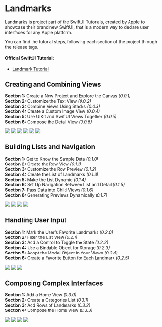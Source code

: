 # Landmarks

Landmarks is project part of the SwiftUI Tutorials, created by Apple to showcase their brand new SwiftUI, that is a modern way to declare user interfaces for any Apple platform. 

You can find the tutorial steps, following each section of the project through the release tags.

#### Official SwiftUI Tutorial: 
- [Landmark Tutorial](https://developer.apple.com/tutorials/swiftui)

## Creating and Combining Views

**Section 1:** Create a New Project and Explore the Canvas *(0.0.1)*<br>
**Section 2:** Customize the Text View *(0.0.2)*<br>
**Section 3:** Combine Views Using Stacks *(0.0.3)*<br>
**Section 4:** Create a Custom Image View *(0.0.4)*<br>
**Section 5:** Use UIKit and SwiftUI Views Together *(0.0.5)*<br>
**Section 6:** Compose the Detail View *(0.0.6)*<br>

![](Documentation/images/T01-S01-IMG01.png)
![](Documentation/images/T01-S02-IMG01.png)
![](Documentation/images/T01-S03-IMG01.png)
![](Documentation/images/T01-S04-IMG01.png)
![](Documentation/images/T01-S05-IMG01.png)
![](Documentation/images/T01-S06-IMG01.png)

## Building Lists and Navigation

**Section 1:** Get to Know the Sample Data *(0.1.0)*<br>
**Section 2:** Create the Row View *(0.1.1)*<br>
**Section 3:** Customize the Row Preview *(0.1.2)*<br>
**Section 4:** Create the List of Landmarks *(0.1.3)*<br>
**Section 5:** Make the List Dynamic *(0.1.4)*<br>
**Section 6:** Set Up Navigation Between List and Detail *(0.1.5)*<br>
**Section 7:** Pass Data into Child Views *(0.1.6)*<br>
**Section 8:** Generating Previews Dynamically *(0.1.7)*<br>

![](Documentation/images/T02-S02-IMG01.png)
![](Documentation/images/T02-S04-IMG01.png)
![](Documentation/images/T02-S05-IMG01.png)
![](Documentation/images/T02-S06-IMG01.png)

## Handling User Input

**Section 1:** Mark the User’s Favorite Landmarks *(0.2.0)*<br>
**Section 2:** Filter the List View *(0.2.1)*<br>
**Section 3:** Add a Control to Toggle the State *(0.2.2)*<br>
**Section 4:** Use a Bindable Object for Storage *(0.2.3)*<br>
**Section 5:** Adopt the Model Object in Your Views *(0.2.4)*<br>
**Section 6:** Create a Favorite Button for Each Landmark *(0.2.5)*<br>

![](Documentation/images/T03-S01-IMG01.png)
![](Documentation/images/T03-S03-IMG01.png)
![](Documentation/images/T03-S06-IMG01.png)

## Composing Complex Interfaces

**Section 1:** Add a Home View *(0.3.0)*<br>
**Section 2:** Create a Categories List *(0.3.1)*<br>
**Section 3:** Add Rows of Landmarks *(0.3.2)*<br>
**Section 4:** Compose the Home View *(0.3.3)*<br>

![](Documentation/images/T04-S01-IMG01.png)
![](Documentation/images/T04-S02-IMG01.png)
![](Documentation/images/T04-S03-IMG01.png)
![](Documentation/images/T04-S04-IMG01.png)
